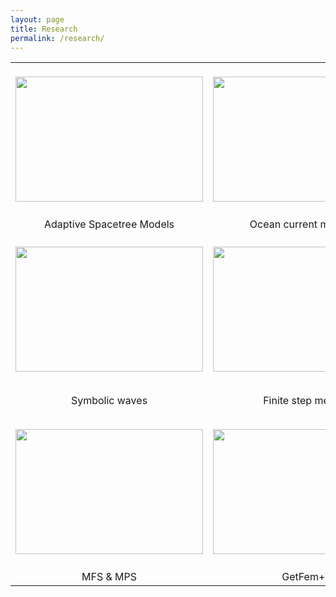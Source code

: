 ```yaml
---
layout: page
title: Research
permalink: /research/
---
```


|    |         |    |
|:------:|:----------:|:------------:|
| <br><img src="https://static.wixstatic.com/media/d19f46_668e09bfcf634746aed1e20bc26e4efd.png/v1/fill/w_253,h_87,al_c,q_90/d19f46_668e09bfcf634746aed1e20bc26e4efd.webp"  height="200" width="300"> | <br><img src="https://static.wixstatic.com/media/d19f46_82d11e5e8bae47ea872f1c1e946feaf0~mv2.jpg/v1/fill/w_997,h_748,al_c,q_90,usm_0.66_1.00_0.01/d19f46_82d11e5e8bae47ea872f1c1e946feaf0~mv2.webp"  height="200" width="300"> | <br><img src="https://static.wixstatic.com/media/d19f46_0dcc411f01b34572922e382ddcea936c~mv2.png/v1/fill/w_330,h_186,al_c,q_90/d19f46_0dcc411f01b34572922e382ddcea936c~mv2.webp"  height="200" width="300"> |
| <br>Adaptive Spacetree Models | <br>Ocean current modeling | <br>Oil spill modeling |
| <br><img src="https://static.wixstatic.com/media/d19f46_a77d7b37d6fa4840a4dca16118204728.png/v1/fill/w_1356,h_748,al_c,q_90,usm_0.66_1.00_0.01/d19f46_a77d7b37d6fa4840a4dca16118204728.webp"  height="200" width="300"> | <br><img src="https://static.wixstatic.com/media/d19f46_59e1f9e06f884e379bdc1bff53959920.png/v1/fill/w_558,h_283,al_c,q_90/d19f46_59e1f9e06f884e379bdc1bff53959920.webp"  height="200" width="300"> | <br><img src="https://static.wixstatic.com/media/d19f46_39aa8af430ab40d1ae2052eeca889fec.png/v1/fill/w_806,h_698,al_c,q_90/d19f46_39aa8af430ab40d1ae2052eeca889fec.webp"  height="200" width="300"> |
| <br>Symbolic waves | <br>Finite step method | <br>Local Radial Basis<br>Function Collocation Method |
| <br><img src="https://static.wixstatic.com/media/d19f46_ab34c698d1ba44d1b8d11ff250e87bed.png/v1/fill/w_456,h_461,al_c,q_90/d19f46_ab34c698d1ba44d1b8d11ff250e87bed.webp"  height="200" width="300"> | <br><img src="https://static.wixstatic.com/media/d19f46_c6e4037aafb44b309983a17db201bed7.png/v1/fill/w_790,h_553,al_c,q_90/d19f46_c6e4037aafb44b309983a17db201bed7.webp"  height="200" width="300"> | <br><img src="https://static.wixstatic.com/media/d19f46_7742c1068cac4fc9958295aeeda4044e.png/v1/fill/w_621,h_432,al_c,q_90/d19f46_7742c1068cac4fc9958295aeeda4044e.webp"  height="200" width="300"> |
| <br>MFS & MPS | <br>GetFem++ | <br>Analytical solutions of waves |

